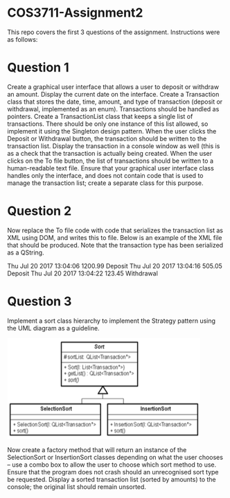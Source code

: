 # COS3711-Assignment2
This repo covers the first 3 questions of the assignment.
Instructions were as follows:

# Question 1
Create a graphical user interface that allows a user to deposit or withdraw an amount. Display the current date on the interface. 
Create a Transaction class that stores the date, time, amount, and type of transaction (deposit or withdrawal, implemented as an enum). Transactions should be handled as pointers.
Create a TransactionList class that keeps a single list of transactions. There should be only one instance of this list allowed, so implement it using the Singleton design pattern.
When the user clicks the Deposit or Withdrawal button, the transaction should be written to the transaction list. Display the transaction in a console window as well (this is as a check that the transaction is actually being created.
When the user clicks on the To file button, the list of transactions should be written to a human-readable text file.
Ensure that your graphical user interface class handles only the interface, and does not contain code that is used to manage the transaction list; create a separate class for this purpose.

# Question 2
Now replace the To file code with code that serializes the transaction list as XML using DOM, and writes this to file. Below is an example of the XML file that should be produced. Note that the transaction type has been serialized as a QString.

<TransactionList>
 <transaction>
  <date>Thu Jul 20 2017</date>
  <time>13:04:06</time>
  <amount>1200.99</amount>
  <type>Deposit</type>
 </transaction>
 <transaction>
  <date>Thu Jul 20 2017</date>
  <time>13:04:16</time>
  <amount>505.05</amount>
  <type>Deposit</type>
 </transaction>
 <transaction>
  <date>Thu Jul 20 2017</date>
  <time>13:04:22</time>
  <amount>123.45</amount>
  <type>Withdrawal</type>
 </transaction>
</TransactionList>

# Question 3
Implement a sort class hierarchy to implement the Strategy pattern using the UML diagram as a guideline.

![UML diagram](/images/uml.png?raw=true )

Now create a factory method that will return an instance of the SelectionSort or InsertionSort classes depending on what the user chooses – use a combo box to allow the
user to choose which sort method to use. Ensure that the program does not crash should an unrecognised sort type be requested. Display a sorted transaction list (sorted by amounts) to the console; the original list should remain unsorted.
